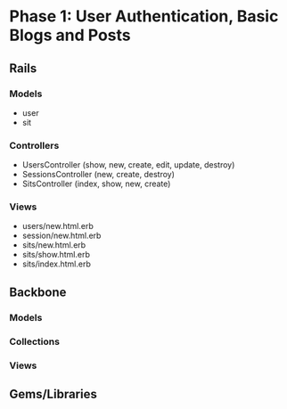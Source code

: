 # Phase 1: User Authentication, Basic Blogs and Posts

## Rails
### Models
* user
* sit

### Controllers
* UsersController (show, new, create, edit, update, destroy)
* SessionsController (new, create, destroy)
* SitsController (index, show, new, create)

### Views
* users/new.html.erb
* session/new.html.erb
* sits/new.html.erb
* sits/show.html.erb
* sits/index.html.erb

## Backbone
### Models


### Collections

### Views

## Gems/Libraries

